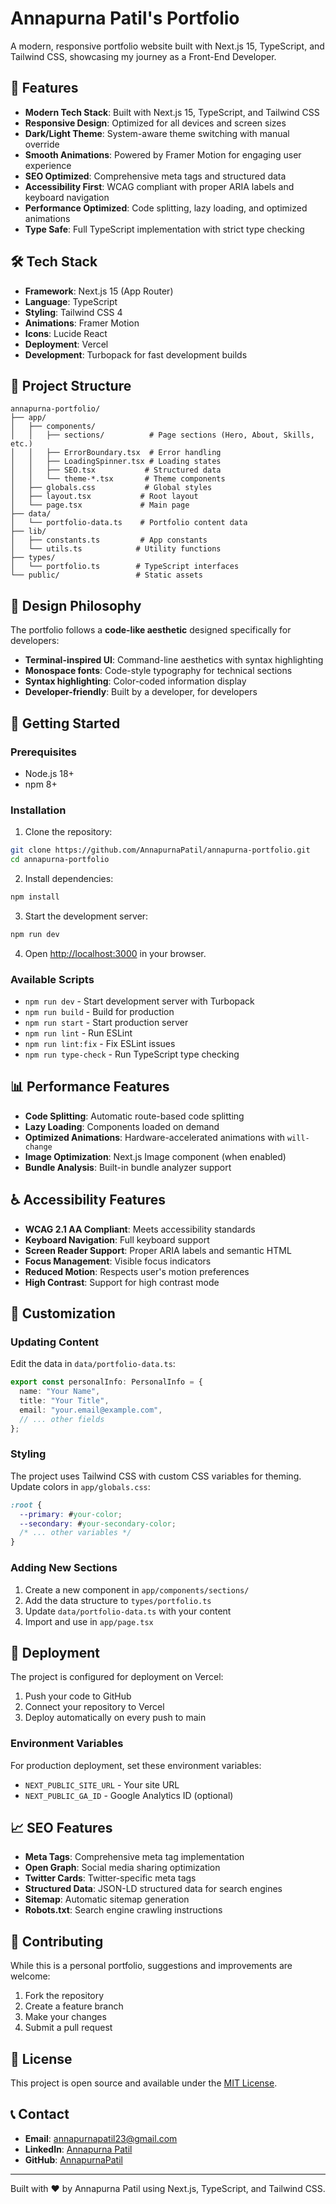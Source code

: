 # Annapurna Patil's Portfolio

A modern, responsive portfolio website built with Next.js 15, TypeScript, and Tailwind CSS, showcasing my journey as a Front-End Developer.

## 🚀 Features

- **Modern Tech Stack**: Built with Next.js 15, TypeScript, and Tailwind CSS
- **Responsive Design**: Optimized for all devices and screen sizes
- **Dark/Light Theme**: System-aware theme switching with manual override
- **Smooth Animations**: Powered by Framer Motion for engaging user experience
- **SEO Optimized**: Comprehensive meta tags and structured data
- **Accessibility First**: WCAG compliant with proper ARIA labels and keyboard navigation
- **Performance Optimized**: Code splitting, lazy loading, and optimized animations
- **Type Safe**: Full TypeScript implementation with strict type checking

## 🛠️ Tech Stack

- **Framework**: Next.js 15 (App Router)
- **Language**: TypeScript
- **Styling**: Tailwind CSS 4
- **Animations**: Framer Motion
- **Icons**: Lucide React
- **Deployment**: Vercel
- **Development**: Turbopack for fast development builds

## 📁 Project Structure

```
annapurna-portfolio/
├── app/
│   ├── components/
│   │   ├── sections/          # Page sections (Hero, About, Skills, etc.)
│   │   ├── ErrorBoundary.tsx  # Error handling
│   │   ├── LoadingSpinner.tsx # Loading states
│   │   ├── SEO.tsx           # Structured data
│   │   └── theme-*.tsx       # Theme components
│   ├── globals.css           # Global styles
│   ├── layout.tsx           # Root layout
│   └── page.tsx             # Main page
├── data/
│   └── portfolio-data.ts    # Portfolio content data
├── lib/
│   ├── constants.ts         # App constants
│   └── utils.ts            # Utility functions
├── types/
│   └── portfolio.ts        # TypeScript interfaces
└── public/                 # Static assets
```

## 🎨 Design Philosophy

The portfolio follows a **code-like aesthetic** designed specifically for developers:

- **Terminal-inspired UI**: Command-line aesthetics with syntax highlighting
- **Monospace fonts**: Code-style typography for technical sections
- **Syntax highlighting**: Color-coded information display
- **Developer-friendly**: Built by a developer, for developers

## 🚀 Getting Started

### Prerequisites

- Node.js 18+ 
- npm 8+

### Installation

1. Clone the repository:
```bash
git clone https://github.com/AnnapurnaPatil/annapurna-portfolio.git
cd annapurna-portfolio
```

2. Install dependencies:
```bash
npm install
```

3. Start the development server:
```bash
npm run dev
```

4. Open [http://localhost:3000](http://localhost:3000) in your browser.

### Available Scripts

- `npm run dev` - Start development server with Turbopack
- `npm run build` - Build for production
- `npm run start` - Start production server
- `npm run lint` - Run ESLint
- `npm run lint:fix` - Fix ESLint issues
- `npm run type-check` - Run TypeScript type checking

## 📊 Performance Features

- **Code Splitting**: Automatic route-based code splitting
- **Lazy Loading**: Components loaded on demand
- **Optimized Animations**: Hardware-accelerated animations with `will-change`
- **Image Optimization**: Next.js Image component (when enabled)
- **Bundle Analysis**: Built-in bundle analyzer support

## ♿ Accessibility Features

- **WCAG 2.1 AA Compliant**: Meets accessibility standards
- **Keyboard Navigation**: Full keyboard support
- **Screen Reader Support**: Proper ARIA labels and semantic HTML
- **Focus Management**: Visible focus indicators
- **Reduced Motion**: Respects user's motion preferences
- **High Contrast**: Support for high contrast mode

## 🔧 Customization

### Updating Content

Edit the data in `data/portfolio-data.ts`:

```typescript
export const personalInfo: PersonalInfo = {
  name: "Your Name",
  title: "Your Title",
  email: "your.email@example.com",
  // ... other fields
};
```

### Styling

The project uses Tailwind CSS with custom CSS variables for theming. Update colors in `app/globals.css`:

```css
:root {
  --primary: #your-color;
  --secondary: #your-secondary-color;
  /* ... other variables */
}
```

### Adding New Sections

1. Create a new component in `app/components/sections/`
2. Add the data structure to `types/portfolio.ts`
3. Update `data/portfolio-data.ts` with your content
4. Import and use in `app/page.tsx`

## 🚀 Deployment

The project is configured for deployment on Vercel:

1. Push your code to GitHub
2. Connect your repository to Vercel
3. Deploy automatically on every push to main

### Environment Variables

For production deployment, set these environment variables:

- `NEXT_PUBLIC_SITE_URL` - Your site URL
- `NEXT_PUBLIC_GA_ID` - Google Analytics ID (optional)

## 📈 SEO Features

- **Meta Tags**: Comprehensive meta tag implementation
- **Open Graph**: Social media sharing optimization
- **Twitter Cards**: Twitter-specific meta tags
- **Structured Data**: JSON-LD structured data for search engines
- **Sitemap**: Automatic sitemap generation
- **Robots.txt**: Search engine crawling instructions

## 🤝 Contributing

While this is a personal portfolio, suggestions and improvements are welcome:

1. Fork the repository
2. Create a feature branch
3. Make your changes
4. Submit a pull request

## 📄 License

This project is open source and available under the [MIT License](LICENSE).

## 📞 Contact

- **Email**: annapurnapatil23@gmail.com
- **LinkedIn**: [Annapurna Patil](https://www.linkedin.com/in/annapurna-patil-34b988128/)
- **GitHub**: [AnnapurnaPatil](https://github.com/AnnapurnaPatil)

---

Built with ❤️ by Annapurna Patil using Next.js, TypeScript, and Tailwind CSS.
